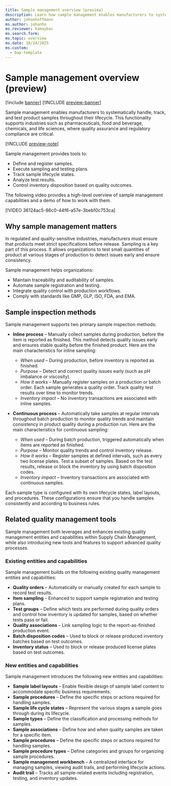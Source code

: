 ```yaml
---
title: Sample management overview (preview)
description: Learn how sample management enables manufacturers to systematically handle, track, and test product samples throughout their lifecycle.
author: johanhoffmann
ms.author: johanho
ms.reviewer: kamaybac
ms.search.form: 
ms.topic: overview
ms.date: 10/24/2025
ms.custom: 
  - bap-template
---
```


# Sample management overview (preview)

[!include [banner](../../includes/banner.md)]
[!INCLUDE [preview-banner](~/../shared-content/shared/preview-includes/preview-banner.md)]
<!-- KFM: Preview until further notice -->

Sample management enables manufacturers to systematically handle, track, and test product samples throughout their lifecycle. This functionality supports industries such as pharmaceuticals, food and beverage, chemicals, and life sciences, where quality assurance and regulatory compliance are critical.

[!INCLUDE [preview-note](~/../shared-content/shared/preview-includes/preview-note-d365.md)]

Sample management provides tools to:

- Define and register samples.
- Execute sampling and testing plans.
- Track sample lifecycle states.
- Analyze test results.
- Control inventory disposition based on quality outcomes.

The following video provides a high-level overview of sample management capabilities and a demo of how to work with them.

[!VIDEO 36124ac5-86c0-44f6-a57e-3beb10c753ca]

## Why sample management matters

In regulated and quality-sensitive industries, manufacturers must ensure that products meet strict specifications before release. Sampling is a key part of this process. It allows organizations to test small quantities of product at various stages of production to detect issues early and ensure consistency.

Sample management helps organizations:

- Maintain traceability and auditability of samples.
- Automate sample registration and testing.
- Integrate quality control with production workflows.
- Comply with standards like GMP, GLP, ISO, FDA, and EMA.

## Sample inspection methods

Sample management supports two primary sample inspection methods:

- **Inline process** – Manually collect samples during production, before the item is reported as finished. This method detects quality issues early and ensures stable quality before the finished product. Here are the main characteristics for inline sampling:

    - *When used* – During production, before inventory is reported as finished.
    - *Purpose* – Detect and correct quality issues early (such as pH imbalance or viscosity).
    - *How it works* – Manually register samples on a production or batch order. Each sample generates a quality order. Track quality test results over time to monitor trends.
    - *Inventory impact* – No inventory transactions are associated with inline samples.

- **Continuous process** – Automatically take samples at regular intervals throughout batch production to monitor quality trends and maintain consistency in product quality during a production run. Here are the main characteristics for continuous sampling:

    - *When used* – During batch production, triggered automatically when items are reported as finished.
    - *Purpose* – Monitor quality trends and control inventory release.
    - *How it works* – Register samples at defined intervals, such as every two license plates. Test a subset of samples. Based on the test results, release or block the inventory by using batch disposition codes.
    - *Inventory impact* – Inventory transactions are associated with continuous samples.

Each sample type is configured with its own lifecycle states, label layouts, and procedures. These configurations ensure that you handle samples consistently and according to business rules.

## Related quality management tools

Sample management both leverages and enhances existing quality management entities and capabilities within Supply Chain Management, while also introducing new tools and features to support advanced quality processes.

### Existing entities and capabilities

Sample management builds on the following existing quality management entities and capabilities:

- **Quality orders** – Automatically or manually created for each sample to record test results.
- **Item sampling** – Enhanced to support sample registration and testing plans.
- **Test groups** – Define which tests are performed during quality orders and control how inventory is updated for samples, based on whether tests pass or fail.
- **Quality associations** – Link sampling logic to the report-as-finished production event.
- **Batch disposition codes** – Used to block or release produced inventory batches based on test outcomes.
- **Inventory status** – Used to block or release produced license plates based on test outcomes.

### New entities and capabilities

Sample management introduces the following new entities and capabilities:

- **Sample label layouts** – Enable flexible design of sample label content to accommodate specific business requirements.
- **Sample procedures** – Define the specific steps or actions required for handling samples.
- **Sample life cycle states** – Represent the various stages a sample goes through during its lifecycle.
- **Sample types** – Define the classification and processing methods for samples.
- **Sample associations** – Define how and when quality samples are taken for a specific item.
- **Sample procedures** – Define the specific steps or actions required for handling samples.
- **Sample procedure types** – Define categories and groups for organizing sample procedures.
- **Sample management workbench** – A centralized interface for managing samples, viewing audit trails, and performing lifecycle actions.
- **Audit trail** – Tracks all sample-related events including registration, testing, and inventory updates.
